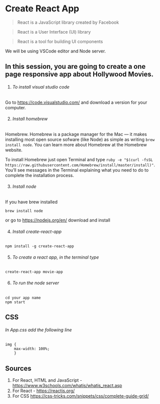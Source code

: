 # Create React App

> React is a JavaScript library created by Facebook

> React is a User Interface (UI) library

> React is a tool for building UI components

We will be using VSCode editor and Node server.
## In this session, you are going to create a one page responsive app about Hollywood Movies.

1.  ###### To install visual studio code

Go to https://code.visualstudio.com/ and download a version for your computer.

2.  ###### Install homebrew
Homebrew. Homebrew is a package manager for the Mac — it makes installing most open source sofware (like Node) as simple as writing ```brew install node```. You can learn more about Homebrew at the Homebrew website. 

To install Homebrew just open Terminal and type ```ruby -e "$(curl -fsSL https://raw.githubusercontent.com/Homebrew/install/master/install)"```. You’ll see messages in the Terminal explaining what you need to do to complete the installation process.

3.  ###### Install node
If you have brew installed
```
brew install node 
```
or go to https://nodejs.org/en/ download and install

4.  ###### Install create-react-app
```
npm install -g create-react-app
```
5.  ###### To create a react app, in the terminal type
```
create-react-app movie-app
```

6.  ###### To run the node server
```
cd your app name
npm start
```

## CSS
###### In App.css add the following line
```
img {
    max-width: 100%;
    }
```
## Sources
1.  For React, HTML and JavaScript - https://www.w3schools.com/whatis/whatis_react.asp
2.  For React - https://reactjs.org/
3.  For CSS https://css-tricks.com/snippets/css/complete-guide-grid/
